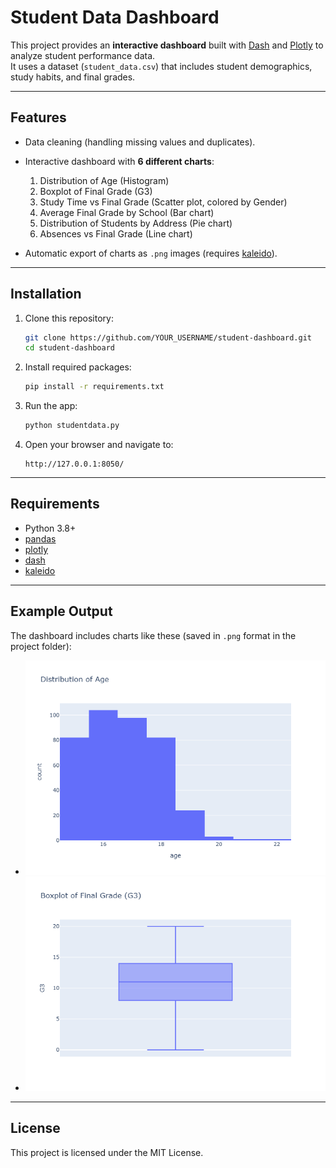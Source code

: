 # Student Data Dashboard

This project provides an **interactive dashboard** built with [Dash](https://dash.plotly.com/) and [Plotly](https://plotly.com/python/) to analyze student performance data.  
It uses a dataset (`student_data.csv`) that includes student demographics, study habits, and final grades.

---

## Features

- Data cleaning (handling missing values and duplicates).  
- Interactive dashboard with **6 different charts**:  
  1. Distribution of Age (Histogram)  
  2. Boxplot of Final Grade (G3)  
  3. Study Time vs Final Grade (Scatter plot, colored by Gender)  
  4. Average Final Grade by School (Bar chart)  
  5. Distribution of Students by Address (Pie chart)  
  6. Absences vs Final Grade (Line chart)  

- Automatic export of charts as `.png` images (requires [kaleido](https://pypi.org/project/kaleido/)).

---

## Installation

1. Clone this repository:

   ```bash
   git clone https://github.com/YOUR_USERNAME/student-dashboard.git
   cd student-dashboard
   ```

2. Install required packages:

   ```bash
   pip install -r requirements.txt
   ```

3. Run the app:

   ```bash
   python studentdata.py
   ```

4. Open your browser and navigate to:

   ```
   http://127.0.0.1:8050/
   ```

---

## Requirements

- Python 3.8+  
- [pandas](https://pandas.pydata.org/)  
- [plotly](https://plotly.com/python/)  
- [dash](https://dash.plotly.com/)  
- [kaleido](https://github.com/plotly/Kaleido)  

---

## Example Output

The dashboard includes charts like these (saved in `.png` format in the project folder):

- ![Age Distribution](fig1_distribution_age.png)  
- ![Boxplot G3](fig2_boxplot_g3.png)  

---

## License

This project is licensed under the MIT License.
